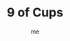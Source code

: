 ---
# basics
title     		 : "9 of Cups"
token					 : 'cups-09'
card_type			 : '' # major, minor, court
layout				 : "tarot-card"
author    		 : 'me'
one_liner 		 : "Satisfaction, sensuality, luxury, pleasure"
alt_names			 : ['Happiness', 'Fulfillment']
images				 : ['/assets/images/tarot/rws/rw-cups-09.jpg']
keywords			 : ['satisfaction', 'sensuality', 'luxury', 'pleasure']
url						 : 'tarot/cards/cups-09'
aliases				 : []

# password: 'foolish journey'
dropbox				 : ''

meaning_light  : "Being delighted with your own achievements. Recognizing your own talents and abilities. Reveling in the good things life has to offer. Indulging yourself. Relaxing and unwinding. Having everything you need in order to feel complete."

meaning_shadow : "Being smug. Satisfying yourself at the expense of others. Being selfish. Over-indulging. Avoiding work that needs to be done. Claiming achievements or skills you do not possess. Never being satisfied, no matter how much you have."

# more detail
correspondence_planet 			: "Jupiter"
correspondence_astrological : "Pisces"
correspondence_affirmation  : "I have everything I need to be happy."
correspondence_story 				: "The main character expresses supreme confidence. Alternatively, the Main Character completes a task, but is denied the promised payment."

advice_relationships 	 : "Appreciate what you have. When things are good, it’s easy to take someone for granted. Today, emphasize the ways your friendships and relationships are working for you. What’s working? What’s comforting? What do you have to smile about?"

advice_work 					 : "Who should your work satisfy? What are the criteria used to evaluate your work’s completeness? Knowing the answer to these questions is the key to success. Resist the urge to revise and revise; know when to be happy with your best effort."

advice_spirituality 	 : "Finding your center—a still point, a place of peace insulated from outer disturbances—will help you maintain an enlightened perspective. When pressured or rushed, remember to breathe. Pause, retreat, withdraw. Allow your spiritual discipline to yield practical results."

advice_personal_growth : "A life of constant luxury breeds dullness. Learn when to push back; you can be satisfied with less than you think. With a little restraint in place, you’ll be better equipped to enjoy real luxury when the time for indulgence comes."

advice_fortune_telling : "Whatever you want, you’ll get it."

questions	: ["What outcome would delight you as much as it delights this merchant? What obstacles are in your way?", "In your situation, what information is being hidden or repressed in order to maintain false happiness?", "What kind of outcome could make you this satisfied with your life?", "If I could have anything, what would I have?", "What is my attitude toward luxury? Do I deserve it?"]

# referenced in the symbols.toml data file
symbols	  : ['9', 'cups', 'happy-merchant']

# metadata
suppress_topnav : true
related_cards 	: []

---